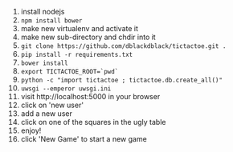 1. install nodejs
1. `npm install bower`
1. make new virtualenv and activate it
1. make new sub-directory and chdir into it  
1. `git clone https://github.com/dblackdblack/tictactoe.git .`
1. `pip install -r requirements.txt`  
1. `bower install`
1. ```export TICTACTOE_ROOT=`pwd` ```
1. `python -c "import tictactoe ; tictactoe.db.create_all()"`
1. `uwsgi --emperor uwsgi.ini`
1. visit http://localhost:5000 in your browser
1. click on 'new user'
1. add a new user
1. click on one of the squares in the ugly table
1. enjoy!
1. click 'New Game' to start a new game